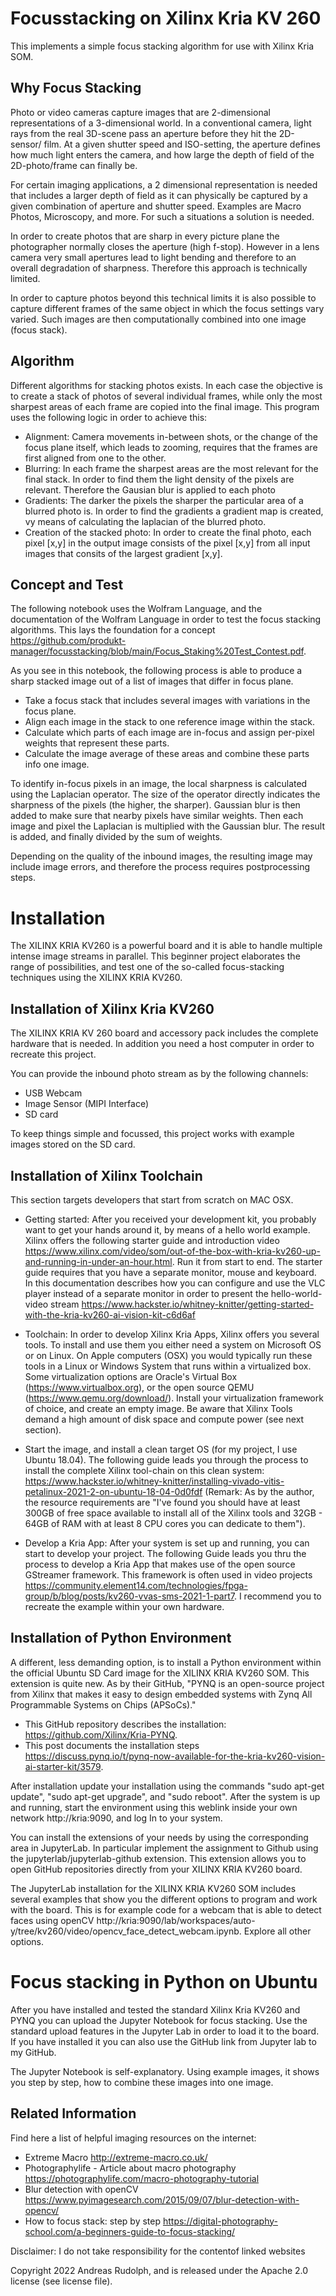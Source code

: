 # Focusstacking on Xilinx Kria KV 260

This implements a simple focus stacking algorithm for use with Xilinx Kria SOM.

## Why Focus Stacking

Photo or video cameras capture images that are 2-dimensional representations of a 3-dimensional world. In a conventional camera, light rays from the real 3D-scene pass an aperture before they hit the 2D-sensor/ film. At a given shutter speed and ISO-setting, the aperture defines how much light enters the camera, and how large the depth of field of the 2D-photo/frame can finally be. 

For certain imaging applications, a 2 dimensional representation is needed that includes a larger depth of field as it can physically be captured by a given combination of aperture and shutter speed. Examples are Macro Photos, Microscopy, and more. For such a situations a solution is needed. 

In order to create photos that are sharp in every picture plane the photographer normally closes the aperture (high f-stop). However in a lens camera very small apertures lead to light bending and therefore to an overall degradation of sharpness. Therefore this approach is technically limited.

In order to capture photos beyond this technical limits it is also possible to capture different frames of the same object in which the focus settings vary varied. Such images are then computationally combined into one image (focus stack).

## Algorithm

Different algorithms for stacking photos exists. In each case the objective is to create a stack of photos of several individual frames, while only the most sharpest areas of each frame are copied into the final image. This program uses the following logic in order to achieve this:

* Alignment: Camera movements in-between shots, or the change of the focus plane itself, which leads to zooming, requires that the frames are first aligned from one to the other.
* Blurring: In each frame the sharpest areas are the most relevant for the final stack. In order to find them the light density of the pixels are relevant. Therefore the Gausian blur is applied to each photo
* Gradients: The darker the pixels the sharper the particular area of a blurred photo is. In order to find the gradients a gradient map is created, vy means of calculating the laplacian of the blurred photo.
* Creation of the stacked photo: In order to create the final photo, each pixel [x,y] in the output image consists of the pixel [x,y] from all input images that consits of the largest gradient [x,y].

## Concept and Test

The following notebook uses the Wolfram Language, and the documentation of the Wolfram Language in order to test the focus stacking algorithms. This lays the foundation for a concept https://github.com/produkt-manager/focusstacking/blob/main/Focus_Staking%20Test_Contest.pdf. 

As you see in this notebook, the following process is able to produce a sharp stacked image out of a list of images that differ in focus plane.

* Take a focus stack that includes several images with variations in the focus plane.
* Align each image in the stack to one reference image within the stack.
* Calculate which parts of each image are in-focus and assign per-pixel weights that represent these parts.  
* Calculate the image average of these areas and combine these parts info one image.

To identify in-focus pixels in an image, the local sharpness is calculated using the Laplacian operator. The size of the operator directly indicates the sharpness of the pixels (the higher, the sharper). Gaussian blur is then added to make sure that nearby pixels have similar weights. Then each image and pixel the Laplacian is multiplied with the Gaussian blur. The result is added, and finally divided by the sum of weights. 

Depending on the quality of the inbound images, the resulting image may include image errors, and therefore the process requires postprocessing steps. 

# Installation

The XILINX KRIA KV260 is a powerful board and it is able to handle multiple intense image streams in parallel. This beginner project elaborates the range of possibilities, and test one of the so-called focus-stacking techniques using the XILINX KRIA KV260.

## Installation of Xilinx Kria KV260

The XILINX KRIA KV 260 board and accessory pack includes the complete hardware that is needed. In addition you need a host computer in order to recreate this project.

You can provide the inbound photo stream as by the following channels: 

* USB Webcam
* Image Sensor (MIPI Interface)
* SD card 

To keep things simple and focussed, this project works with example images stored on the SD card.

## Installation of Xilinx Toolchain

This section targets developers that start from scratch on MAC OSX.

* Getting started: After you received your development kit, you probably want to get your hands around it, by means of a hello world example. Xilinx offers the following starter guide and introduction video https://www.xilinx.com/video/som/out-of-the-box-with-kria-kv260-up-and-running-in-under-an-hour.html. Run it from start to end. The starter guide requires that you have a separate monitor, mouse and keyboard. In this documentation describes how you can configure and use the VLC player instead of a separate monitor in order to present the hello-world-video stream https://www.hackster.io/whitney-knitter/getting-started-with-the-kria-kv260-ai-vision-kit-c6d6af

* Toolchain: In order to develop Xilinx Kria Apps, Xilinx offers you several tools. To install and use them you either need a system on Microsoft OS or on Linux. On Apple computers (OSX) you would typically  run these tools in a Linux or Windows System that runs within a virtualized box. Some virtualization options are Oracle's Virtual Box (https://www.virtualbox.org), or the open source QEMU (https://www.qemu.org/download/). Install your virtualization framework of choice, and create an empty image. Be aware that Xilinx Tools demand a high amount of disk space and compute power (see next section).

* Start the image, and install a clean target OS (for my project, I use Ubuntu 18.04). The following guide leads you through the process to install the complete Xilinx tool-chain on this clean system: https://www.hackster.io/whitney-knitter/installing-vivado-vitis-petalinux-2021-2-on-ubuntu-18-04-0d0fdf (Remark: As by the author, the resource requirements are "I've found you should have at least 300GB of free space available to install all of the Xilinx tools and 32GB - 64GB of RAM with at least 8 CPU cores you can dedicate to them").

* Develop a Kria App: After your system is set up and running, you can start to develop your project. The following Guide leads you thru the process to develop a Kria App that makes use of the open source GStreamer framework. This framework is often used in video projects https://community.element14.com/technologies/fpga-group/b/blog/posts/kv260-vvas-sms-2021-1-part7. I recommend you to recreate the example within your own hardware.

## Installation of Python Environment

A different, less demanding option, is to install a Python environment within the official Ubuntu SD Card image for the XILINX KRIA KV260 SOM. This extension is quite new. As by their GitHub, "PYNQ is an open-source project from Xilinx that makes it easy to design embedded systems with Zynq All Programmable Systems on Chips (APSoCs)." 

* This GitHub repository describes the installation: https://github.com/Xilinx/Kria-PYNQ.
* This post documents the installation steps https://discuss.pynq.io/t/pynq-now-available-for-the-kria-kv260-vision-ai-starter-kit/3579.

After installation update your installation using the commands "sudo apt-get update",  "sudo apt-get upgrade", and "sudo reboot". After the system is up and running, start the environment using this weblink inside your own network  http://kria:9090, and log In to your system.

You can install the extensions of your needs by using the corresponding area in JupyterLab. In particular implement the assignment to Github using the jupyterlab/jupyterlab-github extension. This extension allows you to open GitHub repositories directly from your XILINX KRIA KV260 board.

The JupyterLab installation for the XILINX KRIA KV260 SOM includes several examples that show you the different options to program and work with the board. This is for example code for a webcam that is able to detect faces using openCV http://kria:9090/lab/workspaces/auto-y/tree/kv260/video/opencv_face_detect_webcam.ipynb. Explore all other options.

# Focus stacking in Python on Ubuntu

After you have installed and tested the standard Xilinx Kria KV260 and PYNQ you can upload the Jupyter Notebook for focus stacking. Use the standard upload features in the Jupyter Lab in order to load it to the board. If you have installed it you can also use the GitHub link from Jupyter lab to my GitHub.

The Jupyter Notebook is self-explanatory. Using example images, it shows you step by step, how to combine these images into one image. 

## Related Information

Find here a list of helpful imaging resources on the internet:

* Extreme Macro http://extreme-macro.co.uk/
* Photographylife - Article about macro photography https://photographylife.com/macro-photography-tutorial
* Blur detection with openCV https://www.pyimagesearch.com/2015/09/07/blur-detection-with-opencv/
* How to focus stack: step by step https://digital-photography-school.com/a-beginners-guide-to-focus-stacking/ 

Disclaimer: I do not take responsibility for the contentof linked websites

Copyright 2022 Andreas Rudolph, and is released under the Apache 2.0 license (see license file).


